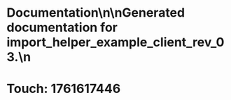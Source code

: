# Documentation\n\nGenerated documentation for import_helper_example_client_rev_03.\n

# Touch: 1761617446
